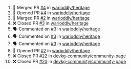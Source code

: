 <!--START_SECTION:activity-->
1. 🎉 Merged PR [#4](https://github.com/warioddly/heritage/pull/4) in [warioddly/heritage](https://github.com/warioddly/heritage)
2. 💪 Opened PR [#4](https://github.com/warioddly/heritage/pull/4) in [warioddly/heritage](https://github.com/warioddly/heritage)
3. 🎉 Merged PR [#2](https://github.com/warioddly/heritage/pull/2) in [warioddly/heritage](https://github.com/warioddly/heritage)
4. ❌ Closed PR [#3](https://github.com/warioddly/heritage/pull/3) in [warioddly/heritage](https://github.com/warioddly/heritage)
5. 🗣 Commented on [#3](https://github.com/warioddly/heritage/pull/3#issuecomment-2107318579) in [warioddly/heritage](https://github.com/warioddly/heritage)
6. 🗣 Commented on [#3](https://github.com/warioddly/heritage/pull/3#issuecomment-2106834606) in [warioddly/heritage](https://github.com/warioddly/heritage)
7. 🗣 Commented on [#3](https://github.com/warioddly/heritage/pull/3#issuecomment-2106742033) in [warioddly/heritage](https://github.com/warioddly/heritage)
8. 💪 Opened PR [#2](https://github.com/warioddly/heritage/pull/2) in [warioddly/heritage](https://github.com/warioddly/heritage)
9. ❌ Closed PR [#22](https://github.com/devkg-community/community-page/pull/22) in [devkg-community/community-page](https://github.com/devkg-community/community-page)
10. ❌ Closed PR [#20](https://github.com/devkg-community/community-page/pull/20) in [devkg-community/community-page](https://github.com/devkg-community/community-page)
<!--END_SECTION:activity-->
